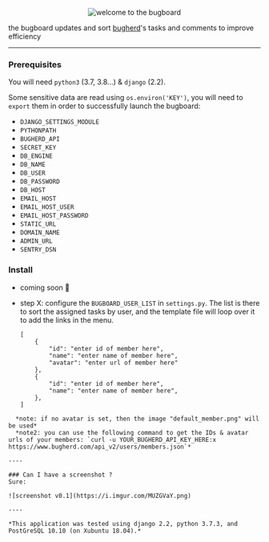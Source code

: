 <p align="center">
  <img src="https://i.imgur.com/4W2ZkOo.png" alt="welcome to the bugboard" />
</p>

the bugboard updates and sort [bugherd](https://www.bugherd.com/)'s tasks and comments to improve efficiency

----

### Prerequisites

You will need `python3` (3.7, 3.8...) & `django` (2.2).

Some sensitive data are read using `os.environ('KEY')`, you will need to `export` them in order to successfully launch the bugboard:
 * `DJANGO_SETTINGS_MODULE`
 * `PYTHONPATH`
 * `BUGHERD_API`
 * `SECRET_KEY`
 * `DB_ENGINE`
 * `DB_NAME`
 * `DB_USER`
 * `DB_PASSWORD`
 * `DB_HOST`
 * `EMAIL_HOST`
 * `EMAIL_HOST_USER`
 * `EMAIL_HOST_PASSWORD`
 * `STATIC_URL`
 * `DOMAIN_NAME`
 * `ADMIN_URL`
 * `SENTRY_DSN`

### Install

 * coming soon 🔧

 * step X: configure the `BUGBOARD_USER_LIST` in `settings.py`. The list is there to sort the assigned tasks by user, and the template file will loop over it to add the links in the menu.
   ```
   [
       {
           "id": "enter id of member here",
           "name": "enter name of member here",
           "avatar": "enter url of member here"
       },
       {
           "id": "enter id of member here",
           "name": "enter name of member here",
       },
   ]
  ```  
    *note: if no avatar is set, then the image "default_member.png" will be used*  
    *note2: you can use the following command to get the IDs & avatar urls of your members: `curl -u YOUR_BUGHERD_API_KEY_HERE:x https://www.bugherd.com/api_v2/users/members.json`*

----

### Can I have a screenshot ?
Sure:

![screenshot v0.1](https://i.imgur.com/MUZGVaY.png)

----

*This application was tested using django 2.2, python 3.7.3, and PostGreSQL 10.10 (on Xubuntu 18.04).*
